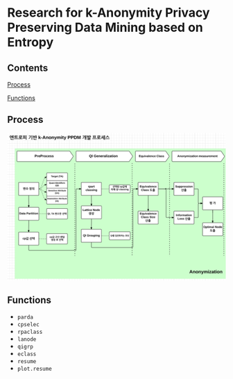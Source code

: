 Research for k-Anonymity Privacy Preserving Data Mining based on Entropy
=======

## Contents

[Process](##Process)

[Functions](##Functions)


## Process
![Process](./process.PNG)


## Functions

- `parda`
- `cpselec`
- `rpaclass`
- `lanode`
- `qigrp`
- `eclass`
- `resume`
- `plot.resume`
